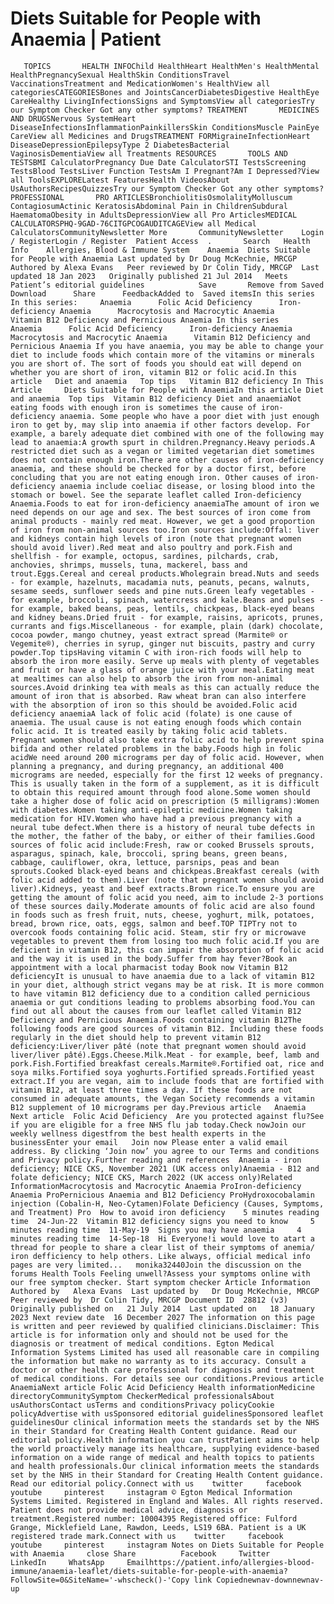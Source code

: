 # Diets Suitable for People with Anaemia | Patient

       TOPICS       HEALTH INFOChild HealthHeart HealthMen's HealthMental HealthPregnancySexual HealthSkin ConditionsTravel VaccinationsTreatment and MedicationWomen's HealthView all categoriesCATEGORIESBones and JointsCancerDiabetesDigestive HealthEye CareHealthy LivingInfectionsSigns and SymptomsView all categoriesTry our Symptom Checker Got any other symptoms? TREATMENT       MEDICINES AND DRUGSNervous SystemHeart DiseaseInfectionsInflammationPainkillersSkin ConditionsMuscle PainEye CareView all Medicines and DrugsTREATMENT FORMigraineInfectionHeart DiseaseDepressionEpilepsyType 2 DiabetesBacterial VaginosisDementiaView all Treatments RESOURCES       TOOLS AND TESTSBMI CalculatorPregnancy Due Date CalculatorSTI TestsScreening TestsBlood TestsLiver Function TestsAm I Pregnant?Am I Depressed?View all ToolsEXPLORELatest FeaturesHealth VideosAbout UsAuthorsRecipesQuizzesTry our Symptom Checker Got any other symptoms? PROFESSIONAL       PRO ARTICLESBronchiolitisOsmolalityMolluscum ContagiosumActinic KeratosisAbdominal Pain in ChildrenSubdural HaematomaObesity in AdultsDepressionView all Pro ArticlesMEDICAL CALCULATORSPHQ-9GAD-76CITGPCOGAUDITCAGEView all Medical CalculatorsCommunityNewsletter More       CommunityNewsletter    Login / RegisterLogin / Register  Patient Access  .       Search   Health Info    Allergies, Blood & Immune System    Anaemia  Diets Suitable for People with Anaemia Last updated by Dr Doug McKechnie, MRCGP   Authored by Alexa Evans   Peer reviewed by Dr Colin Tidy, MRCGP  Last updated 18 Jan 2023   Originally published 21 Jul 2014   Meets Patient’s editorial guidelines            Save       Remove from Saved       Download      Share      FeedbackAdded to  Saved itemsIn this series    In this series:     Anaemia      Folic Acid Deficiency      Iron-deficiency Anaemia      Macrocytosis and Macrocytic Anaemia      Vitamin B12 Deficiency and Pernicious Anaemia In this series     Anaemia      Folic Acid Deficiency      Iron-deficiency Anaemia      Macrocytosis and Macrocytic Anaemia      Vitamin B12 Deficiency and Pernicious Anaemia If you have anaemia, you may be able to change your diet to include foods which contain more of the vitamins or minerals you are short of. The sort of foods you should eat will depend on whether you are short of iron, vitamin B12 or folic acid.In this article   Diet and anaemia   Top tips   Vitamin B12 deficiency In This Article     Diets Suitable for People with AnaemiaIn this article Diet and anaemia  Top tips  Vitamin B12 deficiency Diet and anaemiaNot eating foods with enough iron is sometimes the cause of iron-deficiency anaemia. Some people who have a poor diet with just enough iron to get by, may slip into anaemia if other factors develop. For example, a barely adequate diet combined with one of the following may lead to anaemia:A growth spurt in children.Pregnancy.Heavy periods.A restricted diet such as a vegan or limited vegetarian diet sometimes does not contain enough iron.There are other causes of iron-deficiency anaemia, and these should be checked for by a doctor first, before concluding that you are not eating enough iron. Other causes of iron-deficiency anaemia include coeliac disease, or losing blood into the stomach or bowel. See the separate leaflet called Iron-deficiency Anaemia.Foods to eat for iron-deficiency anaemiaThe amount of iron we need depends on our age and sex. The best sources of iron come from animal products - mainly red meat. However, we get a good proportion of iron from non-animal sources too.Iron sources include:Offal: liver and kidneys contain high levels of iron (note that pregnant women should avoid liver).Red meat and also poultry and pork.Fish and shellfish - for example, octopus, sardines, pilchards, crab, anchovies, shrimps, mussels, tuna, mackerel, bass and trout.Eggs.Cereal and cereal products.Wholegrain bread.Nuts and seeds - for example, hazelnuts, macadamia nuts, peanuts, pecans, walnuts, sesame seeds, sunflower seeds and pine nuts.Green leafy vegetables - for example, broccoli, spinach, watercress and kale.Beans and pulses - for example, baked beans, peas, lentils, chickpeas, black-eyed beans and kidney beans.Dried fruit - for example, raisins, apricots, prunes, currants and figs.Miscellaneous - for example, plain (dark) chocolate, cocoa powder, mango chutney, yeast extract spread (Marmite® or Vegemite®), cherries in syrup, ginger nut biscuits, pastry and curry powder.Top tipsHaving vitamin C with iron-rich foods will help to absorb the iron more easily. Serve up meals with plenty of vegetables and fruit or have a glass of orange juice with your meal.Eating meat at mealtimes can also help to absorb the iron from non-animal sources.Avoid drinking tea with meals as this can actually reduce the amount of iron that is absorbed. Raw wheat bran can also interfere with the absorption of iron so this should be avoided.Folic acid deficiency anaemiaA lack of folic acid (folate) is one cause of anaemia. The usual cause is not eating enough foods which contain folic acid. It is treated easily by taking folic acid tablets. Pregnant women should also take extra folic acid to help prevent spina bifida and other related problems in the baby.Foods high in folic acidWe need around 200 micrograms per day of folic acid. However, when planning a pregnancy, and during pregnancy, an additional 400 micrograms are needed, especially for the first 12 weeks of pregnancy. This is usually taken in the form of a supplement, as it is difficult to obtain this required amount through food alone.Some women should take a higher dose of folic acid on prescription (5 milligrams):Women with diabetes.Women taking anti-epileptic medicine.Women taking medication for HIV.Women who have had a previous pregnancy with a neural tube defect.When there is a history of neural tube defects in the mother, the father of the baby, or either of their families.Good sources of folic acid include:Fresh, raw or cooked Brussels sprouts, asparagus, spinach, kale, broccoli, spring beans, green beans, cabbage, cauliflower, okra, lettuce, parsnips, peas and bean sprouts.Cooked black-eyed beans and chickpeas.Breakfast cereals (with folic acid added to them).Liver (note that pregnant women should avoid liver).Kidneys, yeast and beef extracts.Brown rice.To ensure you are getting the amount of folic acid you need, aim to include 2-3 portions of these sources daily.Moderate amounts of folic acid are also found in foods such as fresh fruit, nuts, cheese, yoghurt, milk, potatoes, bread, brown rice, oats, eggs, salmon and beef.TOP TIPTry not to overcook foods containing folic acid. Steam, stir fry or microwave vegetables to prevent them from losing too much folic acid.If you are deficient in vitamin B12, this can impair the absorption of folic acid and the way it is used in the body.Suffer from hay fever?Book an appointment with a local pharmacist today Book now Vitamin B12 deficiencyIt is unusual to have anaemia due to a lack of vitamin B12 in your diet, although strict vegans may be at risk. It is more common to have vitamin B12 deficiency due to a condition called pernicious anaemia or gut conditions leading to problems absorbing food.You can find out all about the causes from our leaflet called Vitamin B12 Deficiency and Pernicious Anaemia.Foods containing vitamin B12The following foods are good sources of vitamin B12. Including these foods regularly in the diet should help to prevent vitamin B12 deficiency:Liver/liver pâté (note that pregnant women should avoid liver/liver pâté).Eggs.Cheese.Milk.Meat - for example, beef, lamb and pork.Fish.Fortified breakfast cereals.Marmite®.Fortified oat, rice and soya milks.Fortified soya yoghurts.Fortified spreads.Fortified yeast extract.If you are vegan, aim to include foods that are fortified with vitamin B12, at least three times a day. If these foods are not consumed in adequate amounts, the Vegan Society recommends a vitamin B12 supplement of 10 micrograms per day.Previous article   Anaemia Next article  Folic Acid Deficiency  Are you protected against flu?See if you are eligible for a free NHS flu jab today.Check nowJoin our weekly wellness digestfrom the best health experts in the businessEnter your email   Join now Please enter a valid email address. By clicking ‘Join now’ you agree to our Terms and conditions and Privacy policy.Further reading and references  Anaemia - iron deficiency; NICE CKS, November 2021 (UK access only)Anaemia - B12 and folate deficiency; NICE CKS, March 2022 (UK access only)Related InformationMacrocytosis and Macrocytic Anaemia ProIron-deficiency Anaemia ProPernicious Anaemia and B12 Deficiency ProHydroxocobalamin injection (Cobalin-H, Neo-Cytamen)Folate Deficiency (Causes, Symptoms, and Treatment) Pro  How to avoid iron deficiency    5 minutes reading time  24-Jun-22  Vitamin B12 deficiency signs you need to know     5 minutes reading time  11-May-19  Signs you may have anaemia     4 minutes reading time  14-Sep-18  Hi Everyone!i would love to atart a thread for people to share a clear list of their symptoms of anemia/ iron defficiency to help others. Like always, official medical info pages are very limited...   monika32440Join the discussion on the forums Health Tools Feeling unwell?Assess your symptoms online with our free symptom checker. Start symptom checker Article Information Authored by   Alexa Evans  Last updated by   Dr Doug McKechnie, MRCGP Peer reviewed by  Dr Colin Tidy, MRCGP Document ID  28812 (v3)  Originally published on   21 July 2014  Last updated on   18 January 2023 Next review date  16 December 2027 The information on this page is written and peer reviewed by qualified clinicians.Disclaimer: This article is for information only and should not be used for the diagnosis or treatment of medical conditions. Egton Medical Information Systems Limited has used all reasonable care in compiling the information but make no warranty as to its accuracy. Consult a doctor or other health care professional for diagnosis and treatment of medical conditions. For details see our conditions.Previous article  AnaemiaNext article Folic Acid Deficiency Health informationMedicine directoryCommunitySymptom CheckerMedical professionalsAbout usAuthorsContact usTerms and conditionsPrivacy policyCookie policyAdvertise with usSponsored editorial guidelinesSponsored leaflet guidelinesOur clinical information meets the standards set by the NHS in their Standard for Creating Health Content guidance. Read our editorial policy.Health information you can trustPatient aims to help the world proactively manage its healthcare, supplying evidence-based information on a wide range of medical and health topics to patients and health professionals.Our clinical information meets the standards set by the NHS in their Standard for Creating Health Content guidance. Read our editorial policy.Connect with us    twitter     facebook     youtube     pinterest     instagram © Egton Medical Information Systems Limited. Registered in England and Wales. All rights reserved. Patient does not provide medical advice, diagnosis or treatment.Registered number: 10004395 Registered office: Fulford Grange, Micklefield Lane, Rawdon, Leeds, LS19 6BA. Patient is a UK registered trade mark.Connect with us    twitter     facebook     youtube     pinterest     instagram Notes on Diets Suitable for People with Anaemia     close Share          Facebook     Twitter     LinkedIn     WhatsApp     Emailhttps://patient.info/allergies-blood-immune/anaemia-leaflet/diets-suitable-for-people-with-anaemia?FollowSite=0&SiteName='-whscheck()-'Copy link Copiednewnav-downnewnav-up


